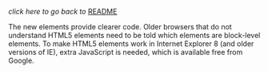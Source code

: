 *click here to go back to*  [README](README.md)

The new elements provide clearer code.
Older browsers that do not understand HTML5
elements need to be told which elements are
block-level elements.
To make HTML5 elements work in Internet Explorer 8
(and older versions of IE), extra JavaScript is needed,
which is available free from Google.